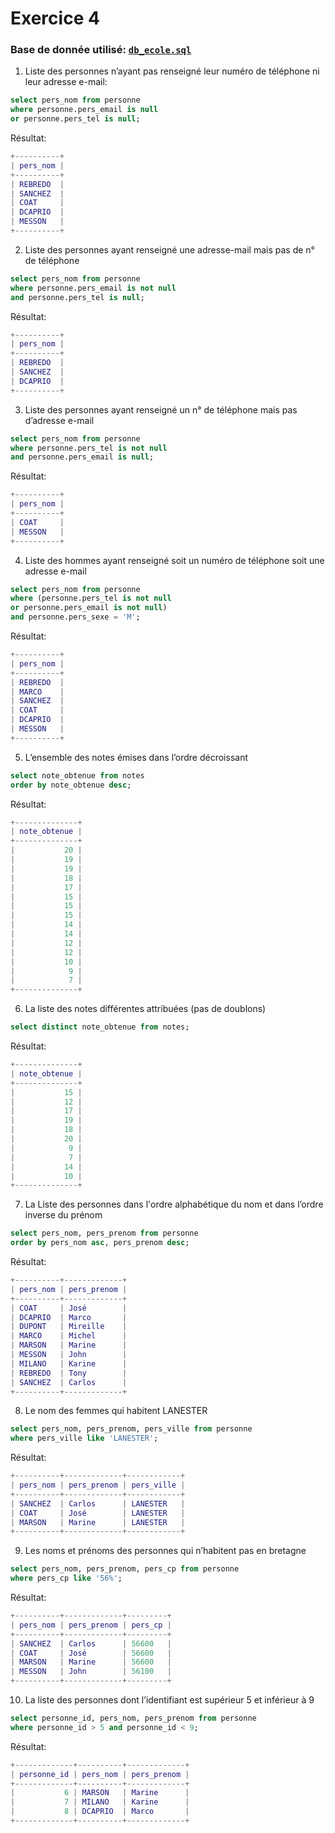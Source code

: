 # Exercice 4 

### Base de donnée utilisé: [`db_ecole.sql`](../DB/db_ecole.sqls) 

1. Liste des personnes n’ayant pas renseigné leur numéro de téléphone ni leur adresse e-mail:
```sql
select pers_nom from personne
where personne.pers_email is null
or personne.pers_tel is null;
```
Résultat:
```m
+----------+
| pers_nom |
+----------+
| REBREDO  |
| SANCHEZ  |
| COAT     |
| DCAPRIO  |
| MESSON   |
+----------+
```

2. Liste des personnes ayant renseigné une adresse-mail mais pas de n° de téléphone
```sql
select pers_nom from personne
where personne.pers_email is not null
and personne.pers_tel is null;
```
Résultat:
```m
+----------+
| pers_nom |
+----------+
| REBREDO  |
| SANCHEZ  |
| DCAPRIO  |
+----------+
```

3. Liste des personnes ayant renseigné un n° de téléphone mais pas d’adresse e-mail
```sql
select pers_nom from personne
where personne.pers_tel is not null
and personne.pers_email is null;
```
Résultat:
```m
+----------+
| pers_nom |
+----------+
| COAT     |
| MESSON   |
+----------+
```

4. Liste des hommes ayant renseigné soit un numéro de téléphone soit une adresse e-mail
```sql
select pers_nom from personne
where (personne.pers_tel is not null
or personne.pers_email is not null)
and personne.pers_sexe = 'M';
```
Résultat:
```m
+----------+
| pers_nom |
+----------+
| REBREDO  |
| MARCO    |
| SANCHEZ  |
| COAT     |
| DCAPRIO  |
| MESSON   |
+----------+
```

5. L’ensemble des notes émises dans l’ordre décroissant
```sql
select note_obtenue from notes
order by note_obtenue desc;
```
Résultat:
```m
+--------------+
| note_obtenue |
+--------------+
|           20 |
|           19 |
|           19 |
|           18 |
|           17 |
|           15 |
|           15 |
|           15 |
|           14 |
|           14 |
|           12 |
|           12 |
|           10 |
|            9 |
|            7 |
+--------------+
```

6. La liste des notes différentes attribuées (pas de doublons)
```sql
select distinct note_obtenue from notes;
```
Résultat:
```m
+--------------+
| note_obtenue |
+--------------+
|           15 |
|           12 |
|           17 |
|           19 |
|           18 |
|           20 |
|            9 |
|            7 |
|           14 |
|           10 |
+--------------+
```

7. La Liste des personnes dans l'ordre alphabétique du nom et dans l’ordre inverse du prénom
```sql
select pers_nom, pers_prenom from personne
order by pers_nom asc, pers_prenom desc;
```
Résultat:
```m
+----------+-------------+
| pers_nom | pers_prenom |
+----------+-------------+
| COAT     | José        |
| DCAPRIO  | Marco       |
| DUPONT   | Mireille    |
| MARCO    | Michel      |
| MARSON   | Marine      |
| MESSON   | John        |
| MILANO   | Karine      |
| REBREDO  | Tony        |
| SANCHEZ  | Carlos      |
+----------+-------------+
```

8. Le nom des femmes qui habitent LANESTER
```sql
select pers_nom, pers_prenom, pers_ville from personne
where pers_ville like 'LANESTER';
```
Résultat:
```m
+----------+-------------+------------+
| pers_nom | pers_prenom | pers_ville |
+----------+-------------+------------+
| SANCHEZ  | Carlos      | LANESTER   |
| COAT     | José        | LANESTER   |
| MARSON   | Marine      | LANESTER   |
+----------+-------------+------------+
```

9. Les noms et prénoms des personnes qui n’habitent pas en bretagne
```sql
select pers_nom, pers_prenom, pers_cp from personne
where pers_cp like '56%';
```
Résultat:
```m
+----------+-------------+---------+
| pers_nom | pers_prenom | pers_cp |
+----------+-------------+---------+
| SANCHEZ  | Carlos      | 56600   |
| COAT     | José        | 56600   |
| MARSON   | Marine      | 56600   |
| MESSON   | John        | 56100   |
+----------+-------------+---------+
```

10. La liste des personnes dont l’identifiant est supérieur 5 et inférieur à 9
```sql
select personne_id, pers_nom, pers_prenom from personne
where personne_id > 5 and personne_id < 9;
```
Résultat:
```m
+-------------+----------+-------------+
| personne_id | pers_nom | pers_prenom |
+-------------+----------+-------------+
|           6 | MARSON   | Marine      |
|           7 | MILANO   | Karine      |
|           8 | DCAPRIO  | Marco       |
+-------------+----------+-------------+
```
